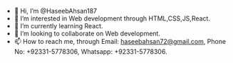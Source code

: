 - 👋 Hi, I’m @HaseebAhsan187
- 👀 I’m interested in Web development through HTML,CSS,JS,React.
- 🌱 I’m currently learning React.
- 💞️ I’m looking to collaborate on Web development.
- 📫 How to reach me, through Email: haseebahsan72@gmail.com, Phone No: +92331-5778306, Whatsapp: +92331-5778306.

<!---
HaseebAhsan187/HaseebAhsan187 is a ✨ special ✨ repository because its `README.md` (this file) appears on your GitHub profile.
You can click the Preview link to take a look at your changes.
--->
